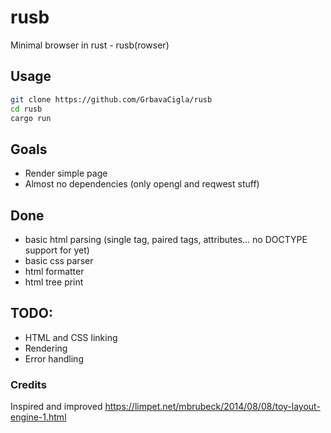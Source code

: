 # rusb
Minimal browser in rust - rusb(rowser)

## Usage
```sh
git clone https://github.com/GrbavaCigla/rusb
cd rusb
cargo run
```

## Goals
- Render simple page
- Almost no dependencies (only opengl and reqwest stuff)

## Done
- basic html parsing (single tag, paired tags, attributes... no DOCTYPE support for yet)
- basic css parser
- html formatter
- html tree print

## TODO:
- HTML and CSS linking
- Rendering
- Error handling

### Credits
Inspired and improved https://limpet.net/mbrubeck/2014/08/08/toy-layout-engine-1.html

